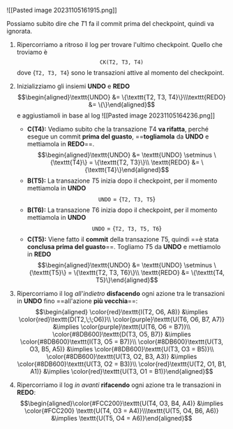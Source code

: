 ![[Pasted image 20231105161915.png]]

Possiamo subito dire che $T1$ fa il commit prima del checkpoint, quindi va ignorata.

1. Ripercorriamo a ritroso il log per trovare l'ultimo checkpoint. Quello che troviamo è $$\texttt{CK(T2, T3, T4)}$$ dove $\{\texttt{T2, T3, T4}\}$ sono le transazioni attive al momento del checkpoint.
2. Inizializziamo gli insiemi **UNDO** e **REDO** $$\begin{aligned}\texttt{UNDO} &= \{\texttt{T2, T3, T4}\}\\\texttt{REDO} &= \{\}\end{aligned}$$  e aggiustiamoli in base al log ![[Pasted image 20231105164236.png]]
	
	- **C(T4):** Vediamo subito che la transazione $T4$  **va rifatta**, perché esegue un commit **prima del guasto**, ==**togliamola** da **UNDO** e mettiamola in **REDO**==. $$\begin{aligned}\texttt{UNDO} &= \texttt{UNDO} \setminus \{\texttt{T4}\} = \{\texttt{T2, T3}\}\\ \texttt{REDO} &= \{\texttt{T4}\}\end{aligned}$$
	- **B(T5):** La transazione $T5$ inizia dopo il checkpoint, per il momento mettiamola in **UNDO** $$\texttt{UNDO} = \{\texttt{T2, T3, T5}\}$$
	- **B(T6):** La transazione $T6$ inizia dopo il checkpoint, per il momento mettiamola in **UNDO** $$\texttt{UNDO} = \{\texttt{T2, T3, T5, T6}\}$$
	- **C(T5):** Viene fatto il **commit** della transazione $T5$, quindi ==è stata **conclusa prima del guasto**==. Togliamo $T5$ da **UNDO** e mettiamolo in **REDO** $$\begin{aligned}\texttt{UNDO} &= \texttt{UNDO} \setminus \{\texttt{T5}\} = \{\texttt{T2, T3, T6}\}\\ \texttt{REDO} &= \{\texttt{T4, T5}\}\end{aligned}$$
3. Ripercorriamo il log *all'indietro* **disfacendo** ogni azione tra le transazioni in **UNDO** fino ==all'azione **più vecchia**==: $$\begin{aligned} \color{red}\texttt{I(T2, O6, A8)} &\implies \color{red}\texttt{D(T2,\;\;O6)}\\ \color{purple}\texttt{U(T6, O6, B7, A7)} &\implies \color{purple}\texttt{U(T6, O6 = B7)}\\ \color{#8DB600}\texttt{D(T3, O5, B7)} &\implies \color{#8DB600}\texttt{I(T3, O5 = B7)}\\ \color{#8DB600}\texttt{U(T3, O3, B5, A5)} &\implies \color{#8DB600}\texttt{U(T3, O3 = B5)}\\ \color{#8DB600}\texttt{U(T3, O2, B3, A3)} &\implies \color{#8DB600}\texttt{U(T3, O2 = B3)}\\ \color{red}\texttt{U(T2, O1, B1, A1)} &\implies \color{red}\texttt{U(T3, O1 = B1)}\end{aligned}$$
4. Ripercorriamo il log *in avanti* **rifacendo** ogni azione tra le transazioni in **REDO**:  $$\begin{aligned}\color{#FCC200}\texttt{U(T4, O3, B4, A4)} &\implies \color{#FCC200} \texttt{U(T4, O3 = A4)}\\\texttt{U(T5, O4, B6, A6)} &\implies \texttt{U(T5, O4 = A6)}\end{aligned}$$

